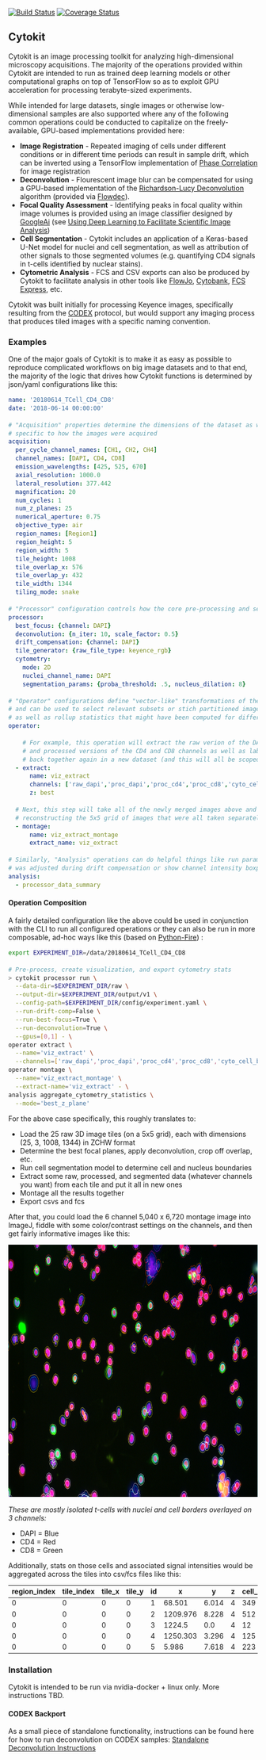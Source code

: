 [![Build Status](https://travis-ci.org/hammerlab/codex.svg?branch=master)](https://travis-ci.org/hammerlab/codex)
[![Coverage Status](https://coveralls.io/repos/github/hammerlab/codex/badge.svg?branch=master)](https://coveralls.io/github/hammerlab/codex?branch=master)

## Cytokit

Cytokit is an image processing toolkit for analyzing high-dimensional microscopy acquisitions.  The 
majority of the operations provided within Cytokit are intended to run as trained
deep learning models or other computational graphs on top of TensorFlow so as to exploit
GPU acceleration for processing terabyte-sized experiments.  

While intended for large datasets, 
single images or otherwise low-dimensional samples are also supported where any of the following 
common operations could be conducted to capitalize on the freely-available, GPU-based implementations
provided here:

- **Image Registration** - Repeated imaging of cells under different conditions or in different 
time periods can result in sample drift, which can be inverted using a TensorFlow 
implementation of [Phase Correlation](https://en.wikipedia.org/wiki/Phase_correlation) for 
image registration
- **Deconvolution** - Flourescent image blur can be compensated for using a GPU-based implementation
of the [Richardson-Lucy Deconvolution](https://en.wikipedia.org/wiki/Richardson%E2%80%93Lucy_deconvolution) algorithm (provided via [Flowdec](https://github.com/hammerlab/flowdec)).
- **Focal Quality Assessment** - Identifying peaks in focal quality within image volumes is 
provided using an image classifier designed by [GoogleAi](https://ai.google/) 
(see [Using Deep Learning to Facilitate Scientific Image Analysis](https://ai.googleblog.com/2018/03/using-deep-learning-to-facilitate.html)) 
- **Cell Segmentation** - Cytokit includes an application of a Keras-based
U-Net model for nuclei and cell segmentation, as well as attribution of other signals
to those segmented volumes (e.g. quantifying CD4 signals in t-cells identified
by nuclear stains).
- **Cytometric Analysis** - FCS and CSV exports can also be produced by Cytokit to facilitate
analysis in other tools like [FlowJo](https://www.flowjo.com/), [Cytobank](https://www.cytobank.org/), [FCS Express](https://www.denovosoftware.com/site/Flow-RUO-Overview.shtml), etc.    

Cytokit was built initially for processing Keyence images, specifically resulting from the [CODEX](https://www.akoyabio.com/technology/) protocol,
but would support any imaging process that produces tiled images with a specific naming convention.

### Examples 

One of the major goals of Cytokit is to make it as easy as possible to reproduce complicated workflows on big image datasets and to that end, the majority of the logic that
drives how Cytokit functions is determined by json/yaml configurations like this:

```yaml
name: '20180614_TCell_CD4_CD8'
date: '2018-06-14 00:00:00'

# "Acquisition" properties determine the dimensions of the dataset as well as many parameters
# specific to how the images were acquired
acquisition:
  per_cycle_channel_names: [CH1, CH2, CH4]
  channel_names: [DAPI, CD4, CD8]
  emission_wavelengths: [425, 525, 670]
  axial_resolution: 1000.0
  lateral_resolution: 377.442
  magnification: 20
  num_cycles: 1
  num_z_planes: 25
  numerical_aperture: 0.75
  objective_type: air
  region_names: [Region1]
  region_height: 5
  region_width: 5
  tile_height: 1008
  tile_overlap_x: 576
  tile_overlap_y: 432
  tile_width: 1344
  tiling_mode: snake

# "Processor" configuration controls how the core pre-processing and segmentation steps behave
processor:
  best_focus: {channel: DAPI}
  deconvolution: {n_iter: 10, scale_factor: 0.5}
  drift_compensation: {channel: DAPI}
  tile_generator: {raw_file_type: keyence_rgb}
  cytometry: 
    mode: 2D
    nuclei_channel_name: DAPI
    segmentation_params: {proba_threshold: .5, nucleus_dilation: 8}

# "Operator" configurations define "vector-like" transformations of the entire dataset
# and can be used to select relevant subsets or stich partitioned images back together,
# as well as rollup statistics that might have been computed for different dataset partitions
operator:

    # For example, this operation will extract the raw verion of the DAPI channel, the deconvolved/cleanup-version of the same image,
    # and processed versions of the CD4 and CD8 channels as well as labeled cell and nucleus boundary volumes before combining them
    # back together again in a new dataset (and this will all be scoped to only the z-planes assessed to have the best focus)
  - extract:
      name: viz_extract
      channels: ['raw_dapi','proc_dapi','proc_cd4','proc_cd8','cyto_cell_boundary','cyto_nucleus_boundary']
      z: best

  # Next, this step will take all of the newly merged images above and "montage" them together, which in this case means 
  # reconstructing the 5x5 grid of images that were all taken separately with the microscope
  - montage:
      name: viz_extract_montage
      extract_name: viz_extract

# Similarly, "Analysis" operations can do helpful things like run parameterized notebooks that demonstrate how much each tile
# was adjusted during drift compensation or show channel intensity boxplots over the tiles as way to identify over/under exposure
analysis:
  - processor_data_summary 
```

#### Operation Composition

A fairly detailed configuration like the above could be used in conjunction with the CLI to run all configured operations or they can also be run in more composable, ad-hoc ways like this (based on [Python-Fire](https://github.com/google/python-fire)) :

```bash
export EXPERIMENT_DIR=/data/20180614_TCell_CD4_CD8

# Pre-process, create visualization, and export cytometry stats
> cytokit processor run \
  --data-dir=$EXPERIMENT_DIR/raw \
  --output-dir=$EXPERIMENT_DIR/output/v1 \
  --config-path=$EXPERIMENT_DIR/config/experiment.yaml \
  --run-drift-comp=False \
  --run-best-focus=True \
  --run-deconvolution=True \
  --gpus=[0,1] - \
operator extract \
  --name='viz_extract' \
  --channels=['raw_dapi','proc_dapi','proc_cd4','proc_cd8','cyto_cell_boundary','cyto_nucleus_boundary'] - \
operator montage \
  --name='viz_extract_montage' \
  --extract-name='viz_extract' - \
analysis aggregate_cytometry_statistics \
  --mode='best_z_plane'
```

For the above case specifically, this roughly translates to:
- Load the 25 raw 3D image tiles (on a 5x5 grid), each with dimensions (25, 3, 1008, 1344) in ZCHW format
- Determine the best focal planes, apply deconvolution, crop off overlap, etc.
- Run cell segmentation model to determine cell and nucleus boundaries
- Extract some raw, processed, and segmented data (whatever channels you want) from each tile and put it all in new ones
- Montage all the results together
- Export csvs and fcs

After that, you could load the 6 channel 5,040 x 6,720 montage image into ImageJ, fiddle with some color/contrast settings on the channels, and then get fairly informative images like this:

<img src="docs/images/cytokit_tcell_example.png" width="872" height="509"/>

*These are mostly isolated t-cells with nuclei and cell borders overlayed on 3 channels:*

- DAPI = Blue
- CD4 = Red
- CD8 = Green

Additionally, stats on those cells and associated signal intensities would be aggregated across the tiles into csv/fcs files like this:

| region_index | tile_index | tile_x | tile_y | id | x                  | y                  | z | cell_size | cell_solidity      | nucleus_size | nucleus_solidity   | ch:DAPI            | ch:CD4             | ch:CD8            | best_z |
|--------------|------------|--------|--------|----|--------------------|--------------------|---|-----------|--------------------|--------------|--------------------|--------------------|--------------------|-------------------|--------|  
| 0            | 0          | 0      | 0      | 1  | 68.501  | 6.014  | 4 | 349       | 0.974 | 99           | 0.980 | 80.406  | 30.555 | 93.871 | 4      | 
| 0            | 0          | 0      | 0      | 2  | 1209.976       | 8.228        | 4 | 512       | 0.967 | 180          | 0.978 | 74.873       | 87.597        | 61.416      | 4      | 
| 0            | 0          | 0      | 0      | 3  | 1224.5             | 0.0                | 4 | 12        | 1.0                | 4            | 1.0                | 73.75              | 82.416  | 64.416 | 4      | 
| 0            | 0          | 0      | 0      | 4  | 1250.303 | 3.296 | 4 | 125       | 0.968 | 21           | 0.954 | 49.608 | 108.024            | 85.336            | 4      | 
| 0            | 0          | 0      | 0      | 5  | 5.986  | 7.618 | 4 | 223       | 0.965 | 72           | 0.935  | 57.309 | 25.008  | 36.686 | 4      | 


### Installation

Cytokit is intended to be run via nvidia-docker + linux only.  More instructions TBD.

#### CODEX Backport

As a small piece of standalone functionality, instructions can be found here for how to
run deconvolution on CODEX samples: [Standalone Deconvolution Instructions](python/standalone/deconvolution)
